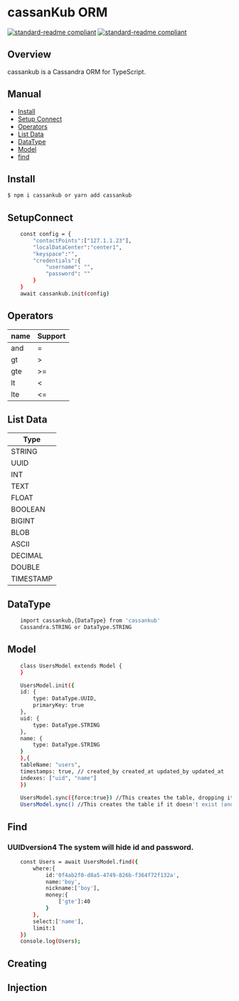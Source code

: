 # cassanKub ORM
[![standard-readme compliant](https://img.shields.io/badge/cassanKub-blue)](https://github.com/ez-kraivit/cassanKub) 
[![standard-readme compliant](https://img.shields.io/badge/cassandra-1000-rad)](https://github.com/ez-kraivit/cassanKub)

## Overview
cassankub is a Cassandra ORM for TypeScript.

## Manual

- [Install](#Install)
- [Setup Connect](#SetupConnect)
- [Operators](#Operators)
- [List Data](#ListData)
- [DataType](#DataType)
- [Model](#Model)
- [find](#find)


## Install
```sh
$ npm i cassankub or yarn add cassankub
```

## SetupConnect
```sh
    const config = {
        "contactPoints":["127.1.1.23"],
        "localDataCenter":"center1",
        "keyspace":"",
        "credentials":{
            "username": "",
            "password": ""
        }
    }
    await cassankub.init(config) 
```

## Operators
|name | Support |
|------------ | ------------ |
|and   |  =  |
|gt    |  >  |
|gte   |  >= |
|lt    |  <  |
|lte   |  <= |


## List Data
| Type
|------------- |
| STRING |
| UUID |
| INT |
| TEXT |
| FLOAT |
| BOOLEAN |
| BIGINT |
| BLOB |
| ASCII |
| DECIMAL |
| DOUBLE |
| TIMESTAMP |
 
## DataType
```sh
    import cassankub,{DataType} from 'cassankub'
    Cassandra.STRING or DataType.STRING
```

## Model
```sh
    class UsersModel extends Model { 
    }

    UsersModel.init({
    id: {
        type: DataType.UUID,
        primaryKey: true
    },
    uid: {
        type: DataType.STRING
    },
    name: {
        type: DataType.STRING
    }
    },{
    tableName: "users",
    timestamps: true, // created_by created_at updated_by updated_at
    indexes: ["uid", "name"]
    })
    
    UsersModel.sync({force:true}) //This creates the table, dropping it first if it already existed
    UsersModel.sync() //This creates the table if it doesn't exist (and does nothing if it already exists)
```

## Find 
### UUIDversion4 The system will hide id and password.
```sh
    const Users = await UsersModel.find({
        where:{
            id:'0f4ab2f0-d8a5-4749-826b-f364f72f132a', 
            name:'boy',
            nickname:['boy'],
            money:{
                ['gte']:40
            }
        },
        select:['name'],
        limit:1
    })
    console.log(Users);
```

## Creating 



## Injection
